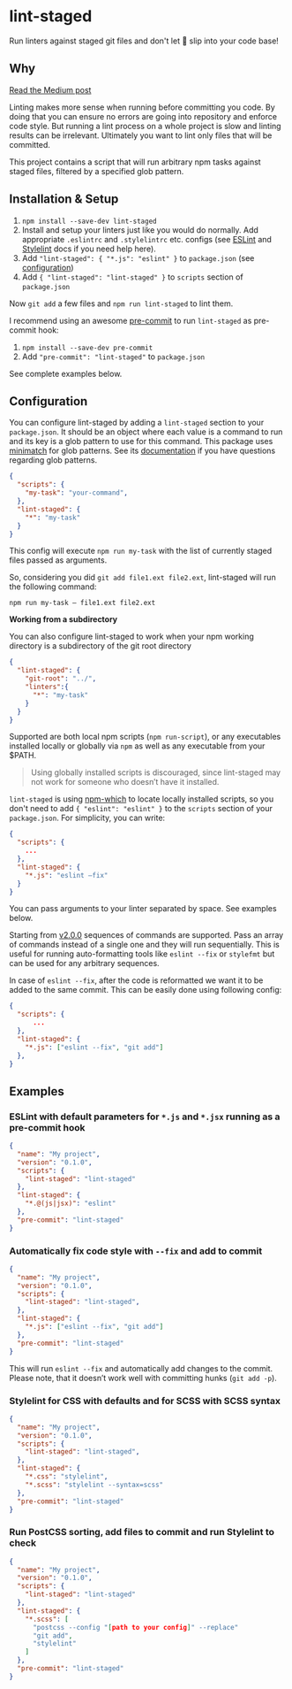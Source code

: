 # lint-staged

Run linters against staged git files and don't let :poop: slip into your code base!

## Why

[Read the Medium post](https://medium.com/@okonetchnikov/make-linting-great-again-f3890e1ad6b8#.8qepn2b5l)

Linting makes more sense when running before committing you code. By doing that you can ensure no errors are going into repository and enforce code style. But running a lint process on a whole project is slow and linting results can be irrelevant. Ultimately you want to lint only files that will be committed.

This project contains a script that will run arbitrary npm tasks against staged files, filtered by a specified glob pattern.

## Installation & Setup

1. `npm install --save-dev lint-staged`
1. Install and setup your linters just like you would do normally. Add appropriate `.eslintrc` and `.stylelintrc` etc. configs (see [ESLint](http://eslint.org) and [Stylelint](http://stylelint.io/) docs if you need help here).
1. Add `"lint-staged": { "*.js": "eslint" }` to `package.json` (see [configuration](#configuration))
1. Add `{ "lint-staged": "lint-staged" }` to `scripts` section of `package.json`

Now `git add` a few files and `npm run lint-staged` to lint them.

I recommend using an awesome [pre-commit](https://github.com/observing/pre-commit) to run `lint-staged` as pre-commit hook:

1. `npm install --save-dev pre-commit`
1. Add `"pre-commit": "lint-staged"` to `package.json`

See complete examples below.

## Configuration

You can configure lint-staged by adding a `lint-staged` section to your `package.json`. It should
be an object where each value is a command to run and its key is a glob pattern to use for this
command. This package uses [minimatch](https://github.com/isaacs/minimatch) for glob patterns.
See its [documentation](https://github.com/isaacs/minimatch) if you have questions regarding glob patterns.

```json
{
  "scripts": {
    "my-task": "your-command",
  },
  "lint-staged": {
    "*": "my-task"
  }
}
```
This config will execute `npm run my-task` with the list of currently staged files passed as arguments.

So, considering you did `git add file1.ext file2.ext`, lint-staged will run the following command:

`npm run my-task — file1.ext file2.ext`

**Working from a subdirectory**

You can also configure lint-staged to work when your npm working directory is a subdirectory of the git root directory

```json
{
  "lint-staged": {
    "git-root": "../",
    "linters":{
      "*": "my-task"
    }
  }
}
```

Supported are both local npm scripts (`npm run-script`), or any executables installed locally or globally via `npm` as well as any executable from your $PATH.

> Using globally installed scripts is discouraged, since lint-staged may not work for someone who doesn’t have it installed.

`lint-staged` is using [npm-which](https://github.com/timoxley/npm-which) to locate locally installed scripts, so you don't need to add `{ "eslint": "eslint" }` to the `scripts` section of your `package.json`. For simplicity, you can write:

```json
{
  "scripts": {
    ...
  },
  "lint-staged": {
    "*.js": "eslint —fix"
  }
}
```

You can pass arguments to your linter separated by space. See examples below.

Starting from [v2.0.0](https://github.com/okonet/lint-staged/releases/tag/2.0.0) sequences of commands are supported. Pass an array of commands instead of a single one and they will run sequentially. This is useful for running auto-formatting tools like `eslint --fix` or `stylefmt` but can be used for any arbitrary sequences.

In case of `eslint --fix`, after the code is reformatted we want it to be added to the same commit. This can be easily done using following config:

```json
{
  "scripts": {
	  ...
  },
  "lint-staged": {
    "*.js": ["eslint --fix", "git add"]
  },
}
```

## Examples

### ESLint with default parameters for `*.js` and `*.jsx` running as a pre-commit hook

```json
{
  "name": "My project",
  "version": "0.1.0",
  "scripts": {
    "lint-staged": "lint-staged"
  },
  "lint-staged": {
    "*.@(js|jsx)": "eslint"
  },
  "pre-commit": "lint-staged"
}
```

### Automatically fix code style with `--fix` and add to commit

```json
{
  "name": "My project",
  "version": "0.1.0",
  "scripts": {
    "lint-staged": "lint-staged",
  },
  "lint-staged": {
    "*.js": ["eslint --fix", "git add"]
  },
  "pre-commit": "lint-staged"
}
```

This will run `eslint --fix` and automatically add changes to the commit. Please note, that it doesn’t work well with committing hunks (`git add -p`).

### Stylelint for CSS with defaults and for SCSS with SCSS syntax

```json
{
  "name": "My project",
  "version": "0.1.0",
  "scripts": {
    "lint-staged": "lint-staged",
  },
  "lint-staged": {
    "*.css": "stylelint",
    "*.scss": "stylelint --syntax=scss"
  },
  "pre-commit": "lint-staged"
}
```

### Run PostCSS sorting, add files to commit and run Stylelint to check

```json
{
  "name": "My project",
  "version": "0.1.0",
  "scripts": {
    "lint-staged": "lint-staged"
  },
  "lint-staged": {
    "*.scss": [
      "postcss --config "[path to your config]" --replace"
      "git add",
      "stylelint"
    ]
  },
  "pre-commit": "lint-staged"
}
```
